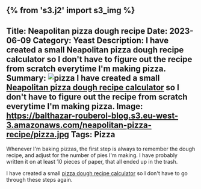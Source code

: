 {% from 's3.j2' import s3_img %}
---
Title: Neapolitan pizza dough recipe
Date: 2023-06-09
Category: Yeast
Description:  I have created a small Neapolitan pizza dough recipe calculator so I don't have to figure out the recipe from scratch everytime I'm making pizza.
Summary:  ![pizza](https://balthazar-rouberol-blog.s3.eu-west-3.amazonaws.com/neapolitan-pizza-recipe/pizza.jpg) I have created a small [Neapolitan pizza dough recipe calculator](https://balthazar-rouberol.com/pizza)  so I don't have to figure out the recipe from scratch everytime I'm making pizza.
Image: https://balthazar-rouberol-blog.s3.eu-west-3.amazonaws.com/neapolitan-pizza-recipe/pizza.jpg
Tags: Pizza
---

Whenever I'm baking pizzas, the first step is always to remember the dough recipe, and adjust for the number of pies I'm making. I have probably written it on at least 10 pieces of paper, that all ended up in the trash.

I have created a small [pizza dough recipe calculator](https://balthazar-rouberol.com/pizza) so I don't have to go through these steps again.